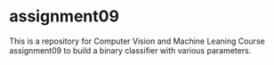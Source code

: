 # assignment09
This is a repository for Computer Vision and Machine Leaning Course assignment09 to build a binary classifier with various parameters.
